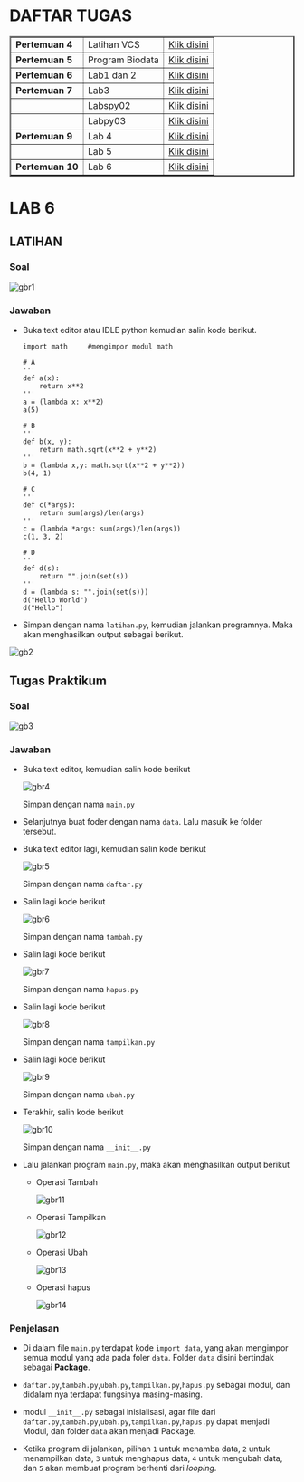 # DAFTAR TUGAS

<table border="2" cellpading="10">
  <tr>
    <td><b>Pertemuan 4</b></td>
    <td>Latihan VCS</td>
    <td><a href="https://github.com/IlhamLamp/LatihanVCS">Klik disini</td>
  </tr>
  <tr>
    <td><b>Pertemuan 5</b></td>
    <td>Program Biodata</td>
    <td><a href="https://github.com/IlhamLamp/Program-menginputkan-biodata">Klik disini</td>
  </tr>
  <tr>
    <td><b>Pertemuan 6</b></td>
    <td>Lab1 dan 2</td>
    <td><a href="https://github.com/IlhamLamp/ProjectPraktikum">Klik disini</td>
  </tr>
  <tr>
    <td><b>Pertemuan 7</b></td>
    <td>Lab3</td>
    <td><a href="https://github.com/IlhamLamp/Lab3">Klik disini</td>
  </tr>
  <tr>
    <td></td>
    <td>Labspy02</td>
    <td><a href="https://github.com/IlhamLamp/labspy02">Klik disini</td>
  </tr>
  <tr>
    <td></td>
    <td>Labpy03</td>
    <td><a href="https://github.com/IlhamLamp/labpy03">Klik disini</td>
  </tr>
  <tr>
    <td><b>Pertemuan 9</b></td>
    <td>Lab 4</td>
    <td><a href="https://github.com/IlhamLamp/Lab-4">Klik disini</td>
  </tr>
  <tr>
    <td></td>
    <td>Lab 5</td>
    <td><a href="https://github.com/IlhamLamp/Lab-5">Klik disini</td>
  </tr>
  <tr>
    <td><b>Pertemuan 10</b></td>
    <td>Lab 6</td>
    <td><a href="">Klik disini</td>
  </tr>
</table>

# LAB 6

## LATIHAN

### Soal

![gbr1](images/1soal.PNG)

### Jawaban
  - Buka text editor atau IDLE python kemudian salin kode berikut.


        import math     #mengimpor modul math

        # A
        '''
        def a(x):
            return x**2
        '''
        a = (lambda x: x**2)
        a(5)

        # B
        '''
        def b(x, y):
            return math.sqrt(x**2 + y**2)
        '''
        b = (lambda x,y: math.sqrt(x**2 + y**2))
        b(4, 1)

        # C
        '''
        def c(*args):
            return sum(args)/len(args)
        '''
        c = (lambda *args: sum(args)/len(args))
        c(1, 3, 2)

        # D
        '''
        def d(s):
            return "".join(set(s))
        '''
        d = (lambda s: "".join(set(s)))
        d("Hello World")
        d("Hello")

  - Simpan dengan nama `latihan.py`, kemudian jalankan programnya. Maka akan menghasilkan output sebagai berikut.

  ![gb2](images/2jawab.PNG)


## Tugas Praktikum

### Soal

  ![gb3](images/3soal.PNG)

### Jawaban
  - Buka text editor, kemudian salin kode berikut

    ![gbr4](images/4kode.PNG)

    Simpan dengan nama `main.py`

  - Selanjutnya buat foder dengan nama `data`. Lalu masuik ke folder tersebut.

  - Buka text editor lagi, kemudian salin kode berikut

    ![gbr5](images/5kode.PNG)

    Simpan dengan nama `daftar.py`

  - Salin lagi kode berikut

    ![gbr6](images/6kode.PNG)

    Simpan dengan nama `tambah.py`

  - Salin lagi kode berikut

    ![gbr7](images/7kode.PNG)

    Simpan dengan nama `hapus.py`

  - Salin lagi kode berikut

    ![gbr8](images/8kode.PNG)

    Simpan dengan nama `tampilkan.py`

  - Salin lagi kode berikut

    ![gbr9](images/9kode.PNG)

    Simpan dengan nama `ubah.py`

  - Terakhir, salin kode berikut

    ![gbr10](images/10kode.PNG)

    Simpan dengan nama `__init__.py`

  - Lalu jalankan program `main.py`, maka akan menghasilkan output berikut

    - Operasi Tambah

      ![gbr11](images/11output.PNG)

    - Operasi Tampilkan

      ![gbr12](images/12output.PNG)

    - Operasi Ubah

      ![gbr13](images/13output.PNG)

    - Operasi hapus

      ![gbr14](images/14output.PNG)

### Penjelasan

  - Di dalam file `main.py` terdapat kode `import data`, yang akan mengimpor semua modul yang ada pada foler `data`. Folder `data` disini bertindak sebagai **Package**.

  -  `daftar.py`,`tambah.py`,`ubah.py`,`tampilkan.py`,`hapus.py` sebagai modul, dan didalam nya terdapat fungsinya masing-masing.

  - modul `__init__.py` sebagai inisialisasi, agar file dari `daftar.py`,`tambah.py`,`ubah.py`,`tampilkan.py`,`hapus.py` dapat menjadi Modul, dan folder `data` akan menjadi Package.

  - Ketika program di jalankan, pilihan `1` untuk menamba data, `2` untuk menampilkan data, `3` untuk menghapus data, `4` untuk mengubah data, dan `5` akan membuat program berhenti dari _looping_.
